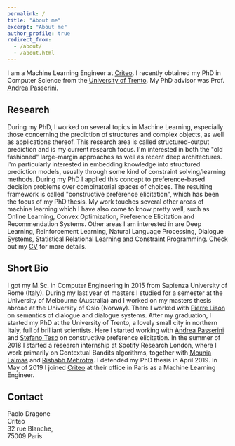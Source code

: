 ```yaml
---
permalink: /
title: "About me"
excerpt: "About me"
author_profile: true
redirect_from: 
  - /about/
  - /about.html
---
```


I am a Machine Learning Engineer at [Criteo](https://criteo.com/). I recently
obtained my PhD in Computer Science from the [University of
Trento](http://www.unitn.it/en). My PhD advisor was Prof. [Andrea
Passerini](http://disi.unitn.it/~passerini).

<h2>Research</h2>

During my PhD, I worked on several topics in Machine Learning, especially those
concerning the prediction of structures and complex objects, as well as
applications thereof.  This research area is called structured-output prediction
and is my current research focus. I'm interested in both the "old fashioned"
large-margin approaches as well as recent deep architectures. I'm particularly
interested in embedding knowledge into structured prediction models, usually
through some kind of constraint solving/learning methods. During my PhD I
applied this concept to preference-based decision problems over combinatorial
spaces of choices. The resulting framework is called "constructive preference
elicitation", which has been the focus of my PhD thesis. My work touches several
other areas of machine learning which I have also come to know pretty well, such
as Online Learning, Convex Optimization, Preference Elicitation and
Recommendation Systems.  Other areas I am interested in are Deep Learning,
Reinforcement Learning, Natural Language Processing, Dialogue Systems,
Statistical Relational Learning and Constraint Programming. Check out my
[CV](/files/CV.pdf) for more details.

<h2>Short Bio</h2>

I got my M.Sc. in Computer Engineering in 2015 from Sapienza University of Rome
(Italy).  During my last year of masters I studied for a semester at the
University of Melbourne (Australia) and I worked on my masters thesis abroad at
the University of Oslo (Norway). There I worked with [Pierre
Lison](https://www.nr.no/~plison) on semantics of dialogue and dialogue systems.
After my graduation, I started my PhD at the University of Trento, a lovely
small city in northern Italy, full of brilliant scientists. Here I started
working with [Andrea Passerini](http://disi.unitn.it/~passerini) and [Stefano
Teso](http://disi.unitn.it/~teso) on constructive preference elicitation. In the
summer of 2018 I started a research internship at Spotify Research London, where
I work primarily on Contextual Bandits algorithms, together with [Mounia
Lalmas](https://mounia-lalmas.blog/) and [Rishabh
Mehrotra](http://rishabhmehrotra.com/). I defended my PhD thesis in April 2019.
In May of 2019 I joined [Criteo](https://ailab.criteo.com/) at their office in
Paris as a Machine Learning Engineer.


<h2>Contact</h2>

Paolo Dragone<br>
Criteo<br>
32 rue Blanche,<br>
75009 Paris

